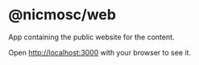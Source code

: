 # @nicmosc/web

App containing the public website for the content.

Open [http://localhost:3000](http://localhost:3000) with your browser to see it.
